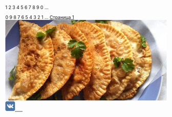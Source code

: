 <html>
<head>
<style>
body {
    background-color: #ffffff;
}
h1 {
    background-color: ffffff;
}
p {
    background-color: ffffff;
}
</style>
<title>blen4kTestsait2</title>
</head>
<body><p>1 2 3 4 5 6 7 8 9 0 ...
    <p> 0 9 8 7 6 5 4 3 2 1 ...
        <a href="https://blen4k.github.io">Страница 1</a>
         <img src="gotovim-vkusnye-chebureki-v-domashnih-usloviyah_800.jpg" alt="" />
<a href="https://m.vk.com/id421376303">
 <img src="vk.jpg" 
        height="30px" width="30px" alt="" />
      
</a>

